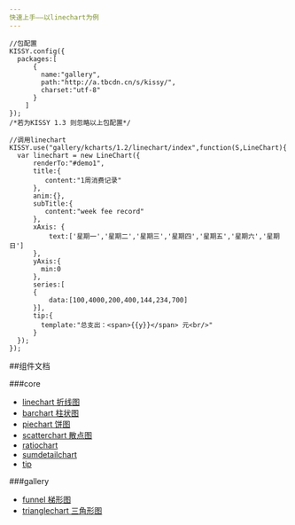 ```yaml
---
快速上手——以linechart为例
---
```


```
//包配置  
KISSY.config({
  packages:[
      {
        name:"gallery",
        path:"http://a.tbcdn.cn/s/kissy/",
        charset:"utf-8"
      }
    ]
});
/*若为KISSY 1.3 则忽略以上包配置*/

//调用linechart
KISSY.use("gallery/kcharts/1.2/linechart/index",function(S,LineChart){
  var linechart = new LineChart({
      renderTo:"#demo1",
      title:{
         content:"1周消费记录"
      },
      anim:{},
      subTitle:{
         content:"week fee record"
      },
      xAxis: {
          text:['星期一','星期二','星期三','星期四','星期五','星期六','星期日']
      },
      yAxis:{
        min:0
      },
      series:[
      {
          data:[100,4000,200,400,144,234,700]
      }],
      tip:{
        template:"总支出：<span>{{y}}</span> 元<br/>"
      }
  });
});
```
##组件文档

###core

- [linechart 折线图](linechart.html)
- [barchart 柱状图](barchart.html)
- [piechart 饼图](piechart.html)
- [scatterchart 散点图](scatterchart.html)
- [ratiochart](ratiochart.html)
- [sumdetailchart](sumdetailchart.html)
- [tip](tip.html)

###gallery

- [funnel 梯形图](funnel.html)
- [trianglechart 三角形图](trianglechart.html)


